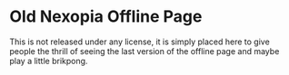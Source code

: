 # Old Nexopia Offline Page

This is not released under any license, it is simply placed here to give
people the thrill of seeing the last version of the offline page and maybe
play a little brikpong.
